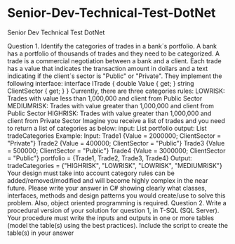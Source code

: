 # Senior-Dev-Technical-Test-DotNet

Senior Dev Technical Test DotNet

Question 1. Identify the categories of trades in a bank´s portfolio. A bank has a portfolio of thousands of trades and they need to be categorized. A trade is a commercial negotiation between a bank and a client. Each trade has a value that indicates the transaction amount in dollars and a text indicating if the client´s sector is "Public" or "Private". They implement the following interface: interface ITrade { double Value { get; } string ClientSector { get; } } Currently, there are three categories rules: LOWRISK: Trades with value less than 1,000,000 and client from Public Sector MEDIUMRISK: Trades with value greater than 1,000,000 and client from Public Sector HIGHRISK: Trades with value greater than 1,000,000 and client from Private Sector Imagine you receive a list of trades and you need to return a list of categories as below: input: List portfolio output: List tradeCategories Example: Input: Trade1 {Value = 2000000; ClientSector = "Private"} Trade2 {Value = 400000; ClientSector = "Public"} Trade3 {Value = 500000; ClientSector = "Public"} Trade4 {Value = 3000000; ClientSector = "Public"} portfolio = {Trade1, Trade2, Trade3, Trade4} Output: tradeCategories = {"HIGHRISK", "LOWRISK", "LOWRISK", "MEDIUMRISK"} Your design must take into account category rules can be added/removed/modified and will become highly complex in the near future. Please write your answer in C# showing clearly what classes, interfaces, methods and design patterns you would create/use to solve this problem. Also, object oriented programming is required. Question 2. Write a procedural version of your solution for question 1, in T-SQL (SQL Server). Your procedure must write the inputs and outputs in one or more tables (model the table(s) using the best practices). Include the script to create the table(s) in your answer
